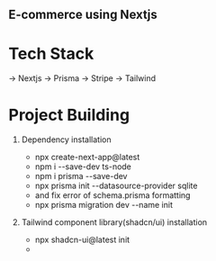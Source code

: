 
## E-commerce using Nextjs

# Tech Stack
-> Nextjs
-> Prisma
-> Stripe
-> Tailwind

# Project Building
1. Dependency installation
    - npx create-next-app@latest
    - npm i --save-dev ts-node
    - npm i prisma --save-dev
    - npx prisma init --datasource-provider sqlite
    - and fix error of schema.prisma formatting
    - npx prisma migration dev --name init

2. Tailwind component library(shadcn/ui) installation
    - npx shadcn-ui@latest init
    - 